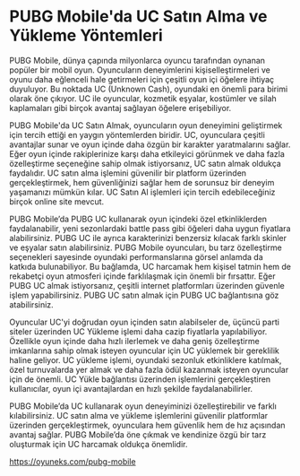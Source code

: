 # PUBG Mobile'da UC Satın Alma ve Yükleme Yöntemleri
PUBG Mobile, dünya çapında milyonlarca oyuncu tarafından oynanan popüler bir mobil oyun. Oyuncuların deneyimlerini kişiselleştirmeleri ve oyunu daha eğlenceli hale getirmeleri için çeşitli oyun içi öğelere ihtiyaç duyuluyor. Bu noktada UC (Unknown Cash), oyundaki en önemli para birimi olarak öne çıkıyor. UC ile oyuncular, kozmetik eşyalar, kostümler ve silah kaplamaları gibi birçok avantaj sağlayan öğelere erişebiliyor.

PUBG Mobile'da UC Satın Almak, oyuncuların oyun deneyimini geliştirmek için tercih ettiği en yaygın yöntemlerden biridir. UC, oyunculara çeşitli avantajlar sunar ve oyun içinde daha özgün bir karakter yaratmalarını sağlar. Eğer oyun içinde rakiplerinize karşı daha etkileyici görünmek ve daha fazla özelleştirme seçeneğine sahip olmak istiyorsanız, UC satın almak oldukça faydalıdır. UC satın alma işlemini güvenilir bir platform üzerinden gerçekleştirmek, hem güvenliğinizi sağlar hem de sorunsuz bir deneyim yaşamanızı mümkün kılar. UC Satın Al işlemleri için tercih edebileceğiniz birçok online site mevcut.

PUBG Mobile’da PUBG UC kullanarak oyun içindeki özel etkinliklerden faydalanabilir, yeni sezonlardaki battle pass gibi öğeleri daha uygun fiyatlara alabilirsiniz. PUBG UC ile ayrıca karakterinizi benzersiz kılacak farklı skinler ve eşyalar satın alabilirsiniz. PUBG Mobile oyuncuları, bu tarz özelleştirme seçenekleri sayesinde oyundaki performanslarına görsel anlamda da katkıda bulunabiliyor. Bu bağlamda, UC harcamak hem kişisel tatmin hem de rekabetçi oyun atmosferi içinde farklılaşmak için önemli bir fırsattır. Eğer PUBG UC almak istiyorsanız, çeşitli internet platformları üzerinden güvenle işlem yapabilirsiniz. PUBG UC satın almak için PUBG UC bağlantısına göz atabilirsiniz.

Oyuncular UC'yi doğrudan oyun içinden satın alabilseler de, üçüncü parti siteler üzerinden UC Yükleme işlemi daha cazip fiyatlarla yapılabiliyor. Özellikle oyun içinde daha hızlı ilerlemek ve daha geniş özelleştirme imkanlarına sahip olmak isteyen oyuncular için UC yüklemek bir gereklilik haline geliyor. UC yükleme işlemi, oyundaki sezonluk etkinliklere katılmak, özel turnuvalarda yer almak ve daha fazla ödül kazanmak isteyen oyuncular için de önemli. UC Yükle bağlantısı üzerinden işlemlerini gerçekleştiren kullanıcılar, oyun içi avantajlardan en hızlı şekilde faydalanabilirler.

PUBG Mobile’da UC kullanarak oyun deneyiminizi özelleştirebilir ve farklı kılabilirsiniz. UC satın alma ve yükleme işlemlerini güvenilir platformlar üzerinden gerçekleştirmek, oyunculara hem güvenlik hem de hız açısından avantaj sağlar. PUBG Mobile’da öne çıkmak ve kendinize özgü bir tarz oluşturmak için UC harcamak oldukça önemlidir.

https://oyuneks.com/pubg-mobile
